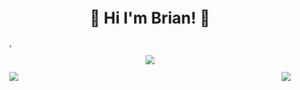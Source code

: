 <h1 align = "center" >🌈 Hi I'm Brian! 👋</h1>,

<p align="center"><image src="https://github-profile-trophy.vercel.app/?username=oneWalker&rank=-C"></p>

<!--
<img align="right" src="https://github-readme-stats.vercel.app/api?username=onewalker&count_private=true&show_icons=true&theme=flag-india" />

**oneWalker/onewalker** is a ✨ _special_ ✨ repository because its `README.md` (this file) appears on your GitHub profile.

Here are some ideas to get you started:

- 🔭 I’m currently working on ...
- 🌱 I’m currently learning ...
- 👯 I’m looking to collaborate on ...
- 🤔 I’m looking for help with ...
- 💬 Ask me about ...
- 📫 How to reach me: ...
- 😄 Pronouns: ...
- ⚡ Fun fact: ...
[![onewalker's github stats](https://github-readme-stats.vercel.app/api?username=onewalker)](https://github.com/onewalker)
- 👨‍💻A Digital Nomad and Software Engineer,Backend.
- 🔭 Rich practice in Node.js(javascript,typescript), like the framework of [egg.js](https://eggjs.org/en/tutorials/index.html),[express.js](https://expressjs.com/),[mongoose.js](https://mongoosejs.com/)and [sequelize.js](https://sequelize.org/);
- Have experience in Java,golang for Backend Service and Python for data processing.
- 🔗 Articles: 
  - CSDN[@imWalkerKun](https://blog.csdn.net/sinat_20744625).
  - Medium[@briankenliu](https://medium.com/@briankenliu)
-->
<a>
<img align="left" src=https://github-readme-stats.vercel.app/api/top-langs/?username=onewalker&hide=html,css,scss,less,c%23&/>
  
<img align="right" src="https://github-readme-streak-stats.herokuapp.com/?user=onewalker" />


